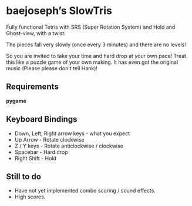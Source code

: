 # baejoseph’s SlowTris

Fully functional Tetris with SRS (Super Rotation System) and Hold and Ghost-view, with a twist:

The pieces fall very slowly (once every 3 minutes) and there are no levels! 

So you are invited to take your time and hard drop at your own pace!
Treat this like a puzzle game of your own making.
It has even got the original music (Please please don't tell Hank)!

## Requirements
**pygame**

## Keyboard Bindings

* Down, Left, Right arrow keys - what you expect
* Up Arrow - Rotate clockwise
* Z / Y keys - Rotate anticlockwise / clockwise
* Spacebar - Hard drop
* Right Shift - Hold

## Still to do
* Have not yet implemented combo scoring / sound effects.
* High scores.
